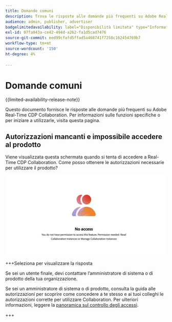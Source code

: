 ```yaml
---
title: Domande comuni
description: Trova le risposte alle domande più frequenti su Adobe Real-Time CDP Collaboration
audience: admin, publisher, advertiser
badgelimitedavailability: label="Disponibilità limitata" type="Informative" url="https://helpx.adobe.com/legal/product-descriptions/real-time-customer-data-platform-collaboration.html newtab=true"
exl-id: 07fa043a-ce42-494d-a262-fa1d5cad7476
source-git-commit: eed99cfafd5ffad5a468741f7258c162454769b7
workflow-type: tm+mt
source-wordcount: '150'
ht-degree: 4%

---
```


# Domande comuni

{{limited-availability-release-note}}

Questo documento fornisce le risposte alle domande più frequenti su Adobe Real-Time CDP Collaboration. Per informazioni sulle funzioni specifiche o per iniziare a utilizzarle, visita questa pagina.

## Autorizzazioni mancanti e impossibile accedere al prodotto

Viene visualizzata questa schermata quando si tenta di accedere a Real-Time CDP Collaboration. Come posso ottenere le autorizzazioni necessarie per utilizzare il prodotto?

![Schermata Autorizzazioni non disponibile durante l&#39;accesso a Real-Time CDP Collaboration](/help/assets/reference/common-questions/permissions-missing-screen.png)

+++Seleziona per visualizzare la risposta

Se sei un utente finale, devi contattare l’amministratore di sistema o di prodotto della tua organizzazione.

Se sei un amministratore di sistema o di prodotto, consulta la guida alle autorizzazioni per scoprire come concedere a te stesso e ai tuoi colleghi le autorizzazioni corrette per utilizzare Collaboration. Per ulteriori informazioni, leggere la [panoramica sul controllo degli accessi](/help/guide/permissions/overview.md).

+++
